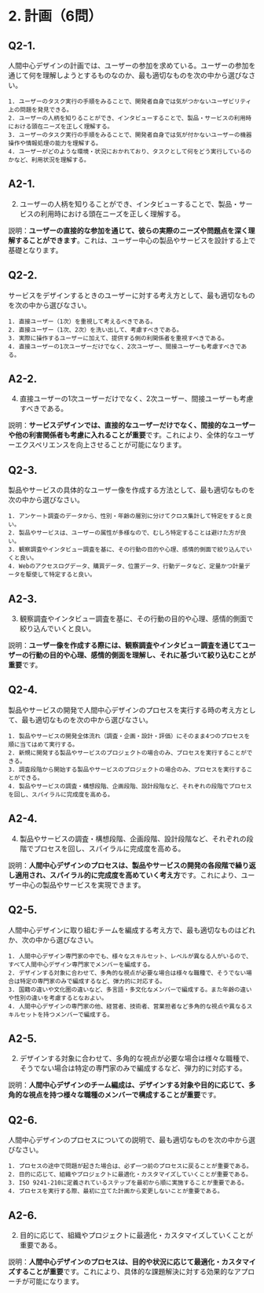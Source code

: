 # 2. 計画（6問）

## Q2-1.

人間中心デザインの計画では、ユーザーの参加を求めている。ユーザーの参加を通じて何を理解しようとするものなのか、最も適切なものを次の中から選びなさい。

    1. ユーザーのタスク実行の手順をみることで、開発者自身では気がつかないユーザビリティ上の問題を発見できる。
    2. ユーザーの人柄を知りることができ、インタビューすることで、製品・サービスの利用時における頭在ニーズを正しく理解する。
    3. ユーザーのタスク実行の手順をみることで、開発者自身では気が付かないユーザーの機器操作や情報処理の能力を理解する。
    4. ユーザーがどのような環境・状況におかれており、タスクとして何をどう実行しているのかなど、利用状況を理解する。

## A2-1.

2. ユーザーの人柄を知りることができ、インタビューすることで、製品・サービスの利用時における頭在ニーズを正しく理解する。

説明：**ユーザーの直接的な参加を通じて、彼らの実際のニーズや問題点を深く理解することができます**。これは、ユーザー中心の製品やサービスを設計する上で基礎となります。

## Q2-2.

サービスをデザインするときのユーザーに対する考え方として、最も適切なものを次の中から選びなさい。

    1. 直接ユーザー（1次）を重視して考えるべきである。
    2. 直接ユーザー（1次、2次）を洗い出して、考慮すべきである。
    3. 実際に操作するユーザーに加えて、提供する側の利関係者を重視すべきである。
    4. 直接ユーザーの1次ユーザーだけでなく、2次ユーザー、間接ユーザーも考慮すべきである。

## A2-2.

4. 直接ユーザーの1次ユーザーだけでなく、2次ユーザー、間接ユーザーも考慮すべきである。

説明：**サービスデザインでは、直接的なユーザーだけでなく、間接的なユーザーや他の利害関係者も考慮に入れることが重要**です。これにより、全体的なユーザーエクスペリエンスを向上させることが可能になります。

## Q2-3.

製品やサービスの具体的なユーザー像を作成する方法として、最も適切なものを次の中から選びなさい。

    1. アンケート調査のデータから、性別・年齢の層別に分けてクロス集計して特定をすると良い。
    2. 製品やサービスは、ユーザーの属性が多様なので、むしろ特定することは避けた方が良い。
    3. 観察調査やインタビュー調査を基に、その行動の目的や心理、感情的側面で絞り込んでいくと良い。
    4. Webのアクセスログデータ、購買データ、位置データ、行動データなど、定量かつ計量データを駆使して特定すると良い。

## A2-3.

3. 観察調査やインタビュー調査を基に、その行動の目的や心理、感情的側面で絞り込んでいくと良い。

説明：**ユーザー像を作成する際には、観察調査やインタビュー調査を通じてユーザーの行動の目的や心理、感情的側面を理解し、それに基づいて絞り込むことが重要**です。

## Q2-4.

製品やサービスの開発で人間中心デザインのプロセスを実行する時の考え方として、最も適切なものを次の中から選びなさい。

    1. 製品やサービスの開発全体流れ（調査・企画・設計・評価）にそのまま4つのプロセスを順に当てはめて実行する。
    2. 新規に開発する製品やサービスのプロジェクトの場合のみ、プロセスを実行することができる。
    3. 調査段階から開始する製品やサービスのプロジェクトの場合のみ、プロセスを実行することができる。
    4. 製品やサービスの調査・構想段階、企画段階、設計段階など、それぞれの段階でプロセスを回し、スパイラルに完成度を高める。

## A2-4.

4. 製品やサービスの調査・構想段階、企画段階、設計段階など、それぞれの段階でプロセスを回し、スパイラルに完成度を高める。

説明：**人間中心デザインのプロセスは、製品やサービスの開発の各段階で繰り返し適用され、スパイラル的に完成度を高めていく考え方**です。これにより、ユーザー中心の製品やサービスを実現できます。

## Q2-5.

人間中心デザインに取り組むチームを編成する考え方で、最も適切なものはどれか、次の中から選びなさい。

    1. 人間中心デザイン専門家の中でも、様々なスキルセット、レベルが異なる人がいるので、すべて人間中心デザイン専門家でメンバーを編成する。
    2. デザインする対象に合わせて、多角的な視点が必要な場合は様々な職種で、そうでない場合は特定の専門家のみで編成するなど、弾力的に対応する。
    3. 国籍の違いや文化圏の違いなど、多言語・多文化なメンバーで編成する。また年齢の違いや性別の違いを考慮するとなおよい。
    4. 人間中心デザインの専門家の他、経営者、技術者、営業担者など多角的な視点や異なるスキルセットを持つメンバーで編成する。

## A2-5.

2. デザインする対象に合わせて、多角的な視点が必要な場合は様々な職種で、そうでない場合は特定の専門家のみで編成するなど、弾力的に対応する。

説明：**人間中心デザインのチーム編成は、デザインする対象や目的に応じて、多角的な視点を持つ様々な職種のメンバーで構成することが重要**です。

## Q2-6.

人間中心デザインのプロセスについての説明で、最も適切なものを次の中から選びなさい。

    1. プロセスの途中で問題が起きた場合は、必ず一つ前のプロセスに戻ることが重要である。
    2. 目的に応じて、組織やプロジェクトに最適化・カスタマイズしていくことが重要である。
    3. ISO 9241-210に定義されているステップを最初から順に実施することが重要である。
    4. プロセスを実行する際、最初に立てた計画から変更しないことが重要である。

## A2-6.

2. 目的に応じて、組織やプロジェクトに最適化・カスタマイズしていくことが重要である。

説明：**人間中心デザインのプロセスは、目的や状況に応じて最適化・カスタマイズすることが重要**です。これにより、具体的な課題解決に対する効果的なアプローチが可能になります。
